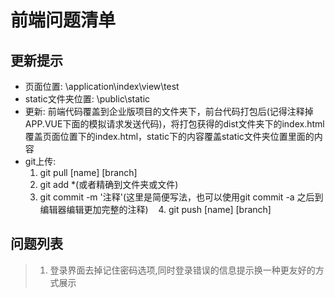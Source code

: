 # 前端问题清单
## 更新提示
- 页面位置:&nbsp;\application\index\view\test
- static文件夹位置:&nbsp;\public\static
- 更新:&nbsp;前端代码覆盖到企业版项目的文件夹下，前台代码打包后(记得注释掉APP.VUE下面的模拟请求发送代码)，将打包获得的dist文件夹下的index.html覆盖页面位置下的index.html，static下的内容覆盖static文件夹位置里面的内容
- git上传:
    1. git pull \[name\] \[branch\]
    2. git add \*(或者精确到文件夹或文件)
    3. git commit -m '注释'(这里是简便写法，也可以使用git commit -a 之后到编辑器编辑更加完整的注释)
    4. git push \[name\] \[branch\]
## 问题列表
>1. 登录界面去掉记住密码选项,同时登录错误的信息提示换一种更友好的方式展示
